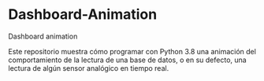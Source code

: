 # Dashboard-Animation
Dashboard animation

Este repositorio muestra cómo programar con Python 3.8 una animación del comportamiento de la lectura de una base de datos, o en su defecto, una lectura de algún sensor analógico en tiempo real. 








